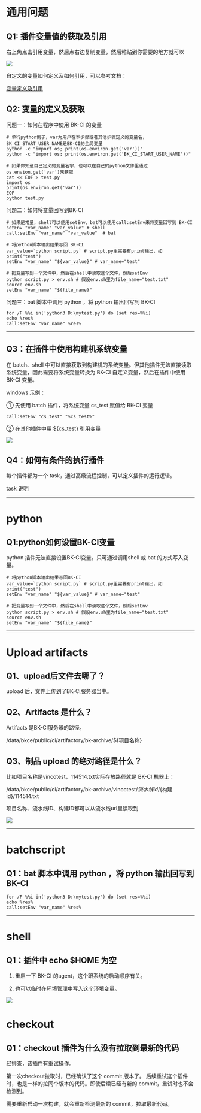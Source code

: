 # 通用问题

## Q1: 插件变量值的获取及引用

右上角点击引用变量，然后点右边复制变量，然后粘贴到你需要的地方就可以

![](../../../../assets/wecom-temp-edfeb72810d972dae34d3f8d98232ec6.png)

自定义的变量如何定义及如何引用，可以参考文档：

[变量定义及引用](https://docs.bkci.net/overview/terminology/variables)

## Q2: 变量的定义及获取

问题一：如何在程序中使用 BK-CI 的变量

```
# 单行python例子，var为用户在本步骤或者其他步骤定义的变量名，BK_CI_START_USER_NAME是BK-CI的全局变量
python -c "import os; print(os.environ.get('var'))"
python -c "import os; print(os.environ.get('BK_CI_START_USER_NAME'))"

# 如果你知道自己定义的变量名字，也可以在自己的python文件里通过os.envion.get('var')来获取
cat << EOF > test.py
import os
print(os.environ.get('var'))
EOF
python test.py
```

问题二：如何将变量回写到BK-CI

```
# 如果是常量，shell可以使用setEnv，bat可以使用call:setEnv来将变量回写到 BK-CI
setEnv "var_name" "var_value" # shell
call:setEnv "var_name" "var_value"  # bat

# 将python脚本输出结果写回 BK-CI
var_value=`python script.py` # script.py里需要有print输出，如print("test")
setEnv "var_name" "${var_value}" # var_name="test"

# 把变量写到一个文件中，然后在shell中读取这个文件，然后setEnv
python script.py > env.sh # 假设env.sh里为file_name="test.txt"
source env.sh
setEnv "var_name" "${file_name}"
```

问题三：bat 脚本中调用 python ，将 python 输出回写到 BK-CI

````
for /F %%i in('python3 D:\mytest.py') do (set res=%%i)
echo %res%
call:setEnv "var_name" %res%
````

---

## Q3：在插件中使用构建机系统变量

在 batch、shell 中可以直接获取到构建机的系统变量。但其他插件无法直接读取系统变量，因此需要将系统变量转换为 BK-CI 自定义变量，然后在插件中使用 BK-CI 变量。

windows 示例：

① 先使用  batch 插件，将系统变量 cs_test 赋值给 BK-CI 变量

```
call:setEnv "cs_test" "%cs_test%"
```



② 在其他插件中用 ${cs_test} 引用变量

![](../../../../assets/use_ci_val.png)





## Q4：如何有条件的执行插件

每个插件都为一个 task，通过高级流程控制，可以定义插件的运行逻辑。

[task 说明](https://docs.bkci.net/overview/terminology/task)



---

# python

## Q1:python如何设置BK-CI变量

python 插件无法直接设置BK-CI变量。只可通过调用shell 或 bat 的方式写入变量。

```
# 将python脚本输出结果写回BK-CI
var_value=`python script.py` # script.py里需要有print输出，如print("test")
setEnv "var_name" "${var_value}" # var_name="test"

# 把变量写到一个文件中，然后在shell中读取这个文件，然后setEnv
python script.py > env.sh # 假设env.sh里为file_name="test.txt"
source env.sh
setEnv "var_name" "${file_name}"
```

---

# Upload artifacts

## Q1、upload后文件去哪了？

upload 后，文件上传到了BK-CI服务器当中。

## Q2、Artifacts 是什么？

Artifacts 是BK-CI服务器的路径。

 /data/bkce/public/ci/artifactory/bk-archive/${项目名称}

## Q3、制品 upload 的绝对路径是什么？

比如项目名称是vincotest，114514.txt实际存放路径就是 BK-CI 机器上：

/data/bkce/public/ci/artifactory/bk-archive/vincotest/${流水线id}/${构建id}/114514.txt

项目名称、流水线ID、构建ID都可以从流水线url里读取到

![](../../../../assets/image-20220607165825062.png)



---

# batchscript

## Q1：bat 脚本中调用 python ，将 python 输出回写到 BK-CI

````
for /F %%i in('python3 D:\mytest.py') do (set res=%%i)
echo %res%
call:setEnv "var_name" %res%
````

---

# shell

## Q1：插件中 echo $HOME 为空

1. 重启一下 BK-CI 的agent，这个跟系统的启动顺序有关。

2. 也可以临时在环境管理中写入这个环境变量。

![](../../../../assets/environment_val.png)



# checkout

## Q1：checkout 插件为什么没有拉取到最新的代码

经排查，该插件有重试操作。

第一次checkout拉取时，已经确认了这个 commit 版本了。
后续重试这个插件时，也是一样的拉同个版本的代码。即使后续已经有新的 commit，重试时也不会检测到。

需要重新启动一次构建，就会重新检测最新的 commit，拉取最新代码。
